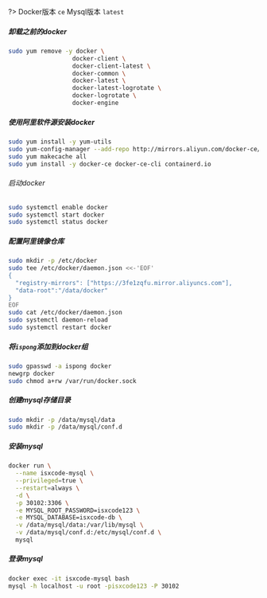 ?> Docker版本 `ce` Mysql版本 `latest`

##### 卸载之前的docker

```bash
sudo yum remove -y docker \
                  docker-client \
                  docker-client-latest \
                  docker-common \
                  docker-latest \
                  docker-latest-logrotate \
                  docker-logrotate \
                  docker-engine
```

##### 使用阿里软件源安装docker

```bash 
sudo yum install -y yum-utils
sudo yum-config-manager --add-repo http://mirrors.aliyun.com/docker-ce/linux/centos/docker-ce.repo 
sudo yum makecache all
sudo yum install -y docker-ce docker-ce-cli containerd.io
```

###### 启动docker

```bash
sudo systemctl enable docker   
sudo systemctl start docker   
sudo systemctl status docker   
```

##### 配置阿里镜像仓库

```bash
sudo mkdir -p /etc/docker
sudo tee /etc/docker/daemon.json <<-'EOF'
{
  "registry-mirrors": ["https://3fe1zqfu.mirror.aliyuncs.com"],
  "data-root":"/data/docker"
}
EOF
sudo cat /etc/docker/daemon.json
sudo systemctl daemon-reload
sudo systemctl restart docker              
```

##### 将`ispong`添加到docker组

```bash
sudo gpasswd -a ispong docker 
newgrp docker
sudo chmod a+rw /var/run/docker.sock
```

##### 创建mysql存储目录

```bash
sudo mkdir -p /data/mysql/data
sudo mkdir -p /data/mysql/conf.d
```

##### 安装mysql

```bash
docker run \
  --name isxcode-mysql \
  --privileged=true \
  --restart=always \
  -d \
  -p 30102:3306 \
  -e MYSQL_ROOT_PASSWORD=isxcode123 \
  -e MYSQL_DATABASE=isxcode-db \
  -v /data/mysql/data:/var/lib/mysql \
  -v /data/mysql/conf.d:/etc/mysql/conf.d \
  mysql
```

##### 登录mysql

```bash
docker exec -it isxcode-mysql bash
mysql -h localhost -u root -pisxcode123 -P 30102
```
